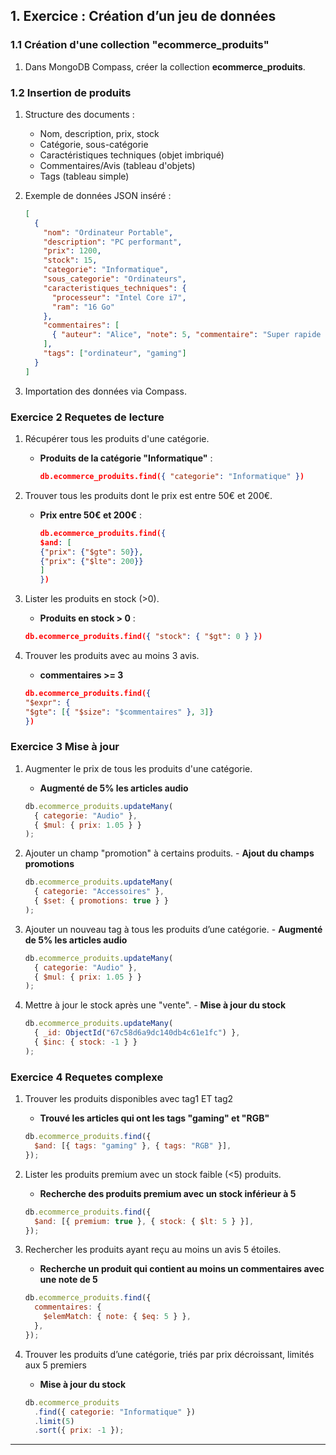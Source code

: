 ## 1. Exercice : Création d’un jeu de données

### 1.1 Création d'une collection "ecommerce_produits"

1. Dans MongoDB Compass, créer la collection **ecommerce_produits**.

### 1.2 Insertion de produits

1. Structure des documents :

   - Nom, description, prix, stock
   - Catégorie, sous-catégorie
   - Caractéristiques techniques (objet imbriqué)
   - Commentaires/Avis (tableau d'objets)
   - Tags (tableau simple)

2. Exemple de données JSON inséré :

   ```json
   [
     {
       "nom": "Ordinateur Portable",
       "description": "PC performant",
       "prix": 1200,
       "stock": 15,
       "categorie": "Informatique",
       "sous_categorie": "Ordinateurs",
       "caracteristiques_techniques": {
         "processeur": "Intel Core i7",
         "ram": "16 Go"
       },
       "commentaires": [
         { "auteur": "Alice", "note": 5, "commentaire": "Super rapide !" }
       ],
       "tags": ["ordinateur", "gaming"]
     }
   ]
   ```

3. Importation des données via Compass.

### Exercice 2 Requetes de lecture

1.  Récupérer tous les produits d'une catégorie.
    - **Produits de la catégorie "Informatique"** :
      ```json
      db.ecommerce_produits.find({ "categorie": "Informatique" })
      ```
2.  Trouver tous les produits dont le prix est entre 50€ et 200€.

    - **Prix entre 50€ et 200€** :
      ```json
      db.ecommerce_produits.find({
      $and: [
      {"prix": {"$gte": 50}},
      {"prix": {"$lte": 200}}
      ]
      })
      ```

3.  Lister les produits en stock (>0).

    - **Produits en stock > 0** :

    ```json
    db.ecommerce_produits.find({ "stock": { "$gt": 0 } })
    ```

4.  Trouver les produits avec au moins 3 avis.
    - **commentaires >= 3**
    ```json
    db.ecommerce_produits.find({
    "$expr": {
    "$gte": [{ "$size": "$commentaires" }, 3]}
    })
    ```

### Exercice 3 Mise à jour

1. Augmenter le prix de tous les produits d'une catégorie.
   - **Augmenté de 5% les articles audio**
   ```js
   db.ecommerce_produits.updateMany(
     { categorie: "Audio" },
     { $mul: { prix: 1.05 } }
   );
   ```
2. Ajouter un champ "promotion" à certains
   produits. - **Ajout du champs promotions**

   ```js
   db.ecommerce_produits.updateMany(
     { categorie: "Accessoires" },
     { $set: { promotions: true } }
   );
   ```

3. Ajouter un nouveau tag à tous les produits
   d’une catégorie. - **Augmenté de 5% les articles audio**

   ```js
   db.ecommerce_produits.updateMany(
     { categorie: "Audio" },
     { $mul: { prix: 1.05 } }
   );
   ```

4. Mettre à jour le stock après une "vente". - **Mise à jour du stock**
   ```js
   db.ecommerce_produits.updateMany(
     { _id: ObjectId("67c58d6a9dc140db4c61e1fc") },
     { $inc: { stock: -1 } }
   );
   ```

### Exercice 4 Requetes complexe

1. Trouver les produits disponibles avec tag1 ET tag2
   - **Trouvé les articles qui ont les tags "gaming" et "RGB"**
   ```js
   db.ecommerce_produits.find({
     $and: [{ tags: "gaming" }, { tags: "RGB" }],
   });
   ```
2. Lister les produits premium avec un stock faible (<5)
   produits.

   - **Recherche des produits premium avec un stock inférieur à 5**

   ```js
   db.ecommerce_produits.find({
     $and: [{ premium: true }, { stock: { $lt: 5 } }],
   });
   ```

3. Rechercher les produits ayant reçu au moins un avis 5 étoiles.

   - **Recherche un produit qui contient au moins un commentaires avec une note de 5**

   ```js
   db.ecommerce_produits.find({
     commentaires: {
       $elemMatch: { note: { $eq: 5 } },
     },
   });
   ```

4. Trouver les produits d’une catégorie, triés par prix décroissant, limités aux 5 premiers
   - **Mise à jour du stock**
   ```js
   db.ecommerce_produits
     .find({ categorie: "Informatique" })
     .limit(5)
     .sort({ prix: -1 });
   ```

---
